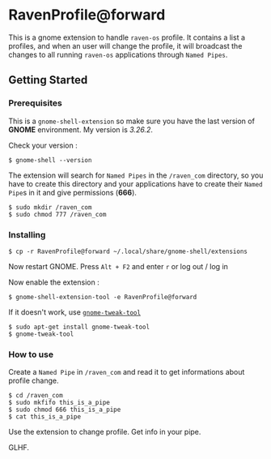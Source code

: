 # RavenProfile@forward

This is a gnome extension to handle `raven-os` profile.
It contains a list a profiles, and when an user will change the profile, it will broadcast the changes to all running `raven-os` applications through `Named Pipes`.

## Getting Started

### Prerequisites

This is a `gnome-shell-extension` so make sure you have the last version of **GNOME** environment. My version is _3.26.2_.

Check your version :
```
$ gnome-shell --version
```

The extension will search for `Named Pipes` in the `/raven_com` directory, so you have to create this directory and your applications have to create their `Named Pipe`s in it and give permissions (**666**).

```
$ sudo mkdir /raven_com
$ sudo chmod 777 /raven_com
```

### Installing


```
$ cp -r RavenProfile@forward ~/.local/share/gnome-shell/extensions
```
Now restart GNOME. Press `Alt + F2` and enter `r` or log out / log in

Now enable the extension :
```
$ gnome-shell-extension-tool -e RavenProfile@forward
```

If it doesn't work, use [`gnome-tweak-tool`](https://doc.ubuntu-fr.org/gnome-tweak-tool)
```
$ sudo apt-get install gnome-tweak-tool
$ gnome-tweak-tool
```

### How to use

Create a `Named Pipe` in `/raven_com` and read it to get informations about profile change.

```
$ cd /raven_com
$ sudo mkfifo this_is_a_pipe
$ sudo chmod 666 this_is_a_pipe
$ cat this_is_a_pipe
```
Use the extension to change profile. Get info in your pipe.

GLHF.
